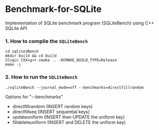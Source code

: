# Benchmark-for-SQLite
Implementation of SQLite benchmark program (SQLiteBench) using C++ SQLite API

### 1. How to compile the `SQLiteBench`

```
cd sqlite3Bench
mkdir build && cd build
CC=gcc CXX=g++ cmake .. -DCMAKE_BUILD_TYPE=Release
make -j
```

### 2. How to run the `SQLiteBench`
```
./sqliteBench --journal_mode=off --benchmarks=directfillrandom
```
Options for "--benchmarks"
- directfillrandom (INSERT random keys)
- directfillseq (INSERT sequential keys)
- updateuniform (INSERT then UPDATE the uniform key)
- filldeleteuniform (INSERT and DELETE the uniform key)
